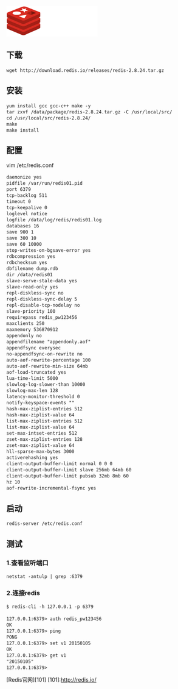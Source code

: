 <!--
author: yanliang.zhao
head: http://blog.itttl.com/logo_miao.png
date: 2016-01-05
title: Redis安装配置 
tags: Redis
category: Redis
status: publist
summary: Redis安装配置
-->

![redis-logo](./img/redis-white.png)

## 下载
```
wget http://download.redis.io/releases/redis-2.8.24.tar.gz 
```
## 安装
```
yum install gcc gcc-c++ make -y
tar zxvf /data/package/redis-2.8.24.tar.gz -C /usr/local/src/
cd /usr/local/src/redis-2.8.24/
make
make install 
```
## 配置
vim /etc/redis.conf
```
daemonize yes
pidfile /var/run/redis01.pid
port 6379
tcp-backlog 511
timeout 0
tcp-keepalive 0
loglevel notice
logfile /data/log/redis/redis01.log
databases 16
save 900 1
save 300 10
save 60 10000
stop-writes-on-bgsave-error yes
rdbcompression yes
rdbchecksum yes
dbfilename dump.rdb
dir /data/redis01
slave-serve-stale-data yes
slave-read-only yes
repl-diskless-sync no
repl-diskless-sync-delay 5
repl-disable-tcp-nodelay no
slave-priority 100
requirepass redis_pw123456
maxclients 250
maxmemory 536870912
appendonly no
appendfilename "appendonly.aof"
appendfsync everysec
no-appendfsync-on-rewrite no
auto-aof-rewrite-percentage 100
auto-aof-rewrite-min-size 64mb
aof-load-truncated yes
lua-time-limit 5000
slowlog-log-slower-than 10000
slowlog-max-len 128
latency-monitor-threshold 0
notify-keyspace-events ""
hash-max-ziplist-entries 512
hash-max-ziplist-value 64
list-max-ziplist-entries 512
list-max-ziplist-value 64
set-max-intset-entries 512
zset-max-ziplist-entries 128
zset-max-ziplist-value 64
hll-sparse-max-bytes 3000
activerehashing yes
client-output-buffer-limit normal 0 0 0
client-output-buffer-limit slave 256mb 64mb 60
client-output-buffer-limit pubsub 32mb 8mb 60
hz 10
aof-rewrite-incremental-fsync yes
```
## 启动
```
redis-server /etc/redis.conf
```
## 测试
### 1.查看监听端口
```
netstat -antulp | grep :6379
```
### 2.连接redis
```
$ redis-cli -h 127.0.0.1 -p 6379

127.0.0.1:6379> auth redis_pw123456
OK
127.0.0.1:6379> ping
PONG
127.0.0.1:6379> set v1 20150105
OK
127.0.0.1:6379> get v1
"20150105"
127.0.0.1:6379>
```

[Redis官网][101]
[101]:http://redis.io/
